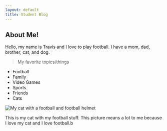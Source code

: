 ```yaml
---
layout: default
title: Student Blog
---
```


## About Me!
Hello, my name is Travis and I love to play football. I have a mom, dad, brother, cat, and dog.

> My favorite topics/things
- Football
- Family
- Video Games
- Sports
- Friends
- Cats

![My cat with a football and football helmet]({{site.baseurl}}/images/catWithFootball.jpg)

This is my cat with my football stuff. This picture means a lot to me because I love my cat and I love football.b